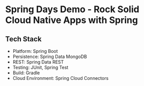 # Spring Days Demo - Rock Solid Cloud Native Apps with Spring

## Tech Stack

- Platform: Spring Boot
- Persistence: Spring Data MongoDB
- REST: Spring Data REST
- Testing: JUnit, Spring Test
- Build: Gradle
- Cloud Environment: Spring Cloud Connectors
